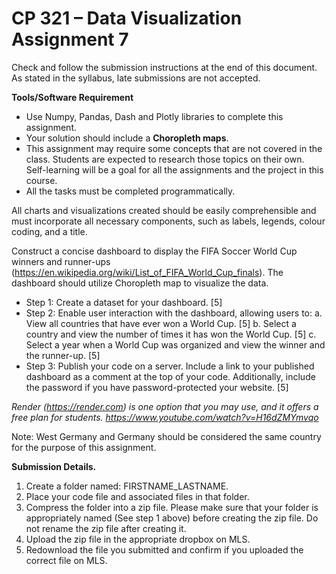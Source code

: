 # CP 321 – Data Visualization Assignment 7

Check and follow the submission instructions at the end of this document.
As stated in the syllabus, late submissions are not accepted.

**Tools/Software Requirement**
- Use Numpy, Pandas, Dash and Plotly libraries to complete this assignment.
- Your solution should include a **Choropleth maps**.
- This assignment may require some concepts that are not covered in the class. Students are expected to research those topics on their own. Self-learning will be a goal for all the assignments and the project in this course.
- All the tasks must be completed programmatically.

All charts and visualizations created should be easily comprehensible and must incorporate all necessary components, such as labels, legends, colour coding, and a title.

Construct a concise dashboard to display the FIFA Soccer World Cup winners and runner-ups (https://en.wikipedia.org/wiki/List_of_FIFA_World_Cup_finals). The dashboard should utilize Choropleth map to visualize the data.
- Step 1: Create a dataset for your dashboard. [5]
- Step 2: Enable user interaction with the dashboard, allowing users to:
    a. View all countries that have ever won a World Cup. [5]
    b. Select a country and view the number of times it has won the World Cup. [5]
    c. Select a year when a World Cup was organized and view the winner and the runner-up. [5]
- Step 3: Publish your code on a server. Include a link to your published dashboard as a comment at the top of your code. Additionally, include the password if you have password-protected your website. [5]

_Render (https://render.com) is one option that you may use, and it offers a free plan for students. https://www.youtube.com/watch?v=H16dZMYmvqo_

Note: West Germany and Germany should be considered the same country for the purpose of this assignment.

**Submission Details.**
1. Create a folder named: FIRSTNAME_LASTNAME.
2. Place your code file and associated files in that folder.
3. Compress the folder into a zip file. Please make sure that your folder is appropriately named (See step 1 above) before creating the zip file. Do not rename the zip file after creating it.
4. Upload the zip file in the appropriate dropbox on MLS.
5. Redownload the file you submitted and confirm if you uploaded the correct file on MLS.
